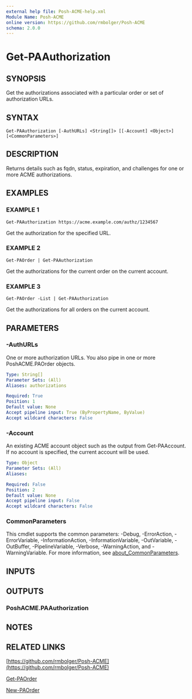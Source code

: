 ```yaml
---
external help file: Posh-ACME-help.xml
Module Name: Posh-ACME
online version: https://github.com/rmbolger/Posh-ACME
schema: 2.0.0
---
```


# Get-PAAuthorization

## SYNOPSIS
Get the authorizations associated with a particular order or set of authorization URLs.

## SYNTAX

```
Get-PAAuthorization [-AuthURLs] <String[]> [[-Account] <Object>] [<CommonParameters>]
```

## DESCRIPTION
Returns details such as fqdn, status, expiration, and challenges for one or more ACME authorizations.

## EXAMPLES

### EXAMPLE 1
```
Get-PAAuthorization https://acme.example.com/authz/1234567
```

Get the authorization for the specified URL.

### EXAMPLE 2
```
Get-PAOrder | Get-PAAuthorization
```

Get the authorizations for the current order on the current account.

### EXAMPLE 3
```
Get-PAOrder -List | Get-PAAuthorization
```

Get the authorizations for all orders on the current account.

## PARAMETERS

### -AuthURLs
One or more authorization URLs.
You also pipe in one or more PoshACME.PAOrder objects.

```yaml
Type: String[]
Parameter Sets: (All)
Aliases: authorizations

Required: True
Position: 1
Default value: None
Accept pipeline input: True (ByPropertyName, ByValue)
Accept wildcard characters: False
```

### -Account
An existing ACME account object such as the output from Get-PAAccount.
If no account is specified, the current account will be used.

```yaml
Type: Object
Parameter Sets: (All)
Aliases:

Required: False
Position: 2
Default value: None
Accept pipeline input: False
Accept wildcard characters: False
```

### CommonParameters
This cmdlet supports the common parameters: -Debug, -ErrorAction, -ErrorVariable, -InformationAction, -InformationVariable, -OutVariable, -OutBuffer, -PipelineVariable, -Verbose, -WarningAction, and -WarningVariable. For more information, see [about_CommonParameters](http://go.microsoft.com/fwlink/?LinkID=113216).

## INPUTS

## OUTPUTS

### PoshACME.PAAuthorization
## NOTES

## RELATED LINKS

[https://github.com/rmbolger/Posh-ACME](https://github.com/rmbolger/Posh-ACME)

[Get-PAOrder]()

[New-PAOrder]()
